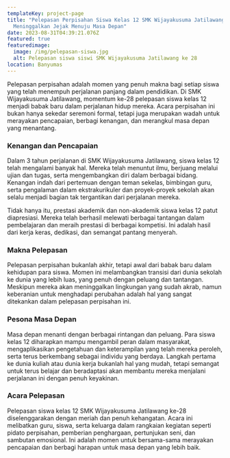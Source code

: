 ```yaml
---
templateKey: project-page
title: "Pelepasan Perpisahan Siswa Kelas 12 SMK Wijayakusuma Jatilawang Ke-28:
  Meninggalkan Jejak Menuju Masa Depan"
date: 2023-08-31T04:39:21.076Z
featured: true
featuredimage:
  image: /img/pelepasan-siswa.jpg
  alt: Pelepasan siswa siswi SMK Wijayakusuma Jatilawang ke 28
location: Banyumas
---
```

Pelepasan perpisahan adalah momen yang penuh makna bagi setiap siswa yang telah menempuh perjalanan panjang dalam pendidikan. Di SMK Wijayakusuma Jatilawang, momentum ke-28 pelepasan siswa kelas 12 menjadi babak baru dalam perjalanan hidup mereka. Acara perpisahan ini bukan hanya sekedar seremoni formal, tetapi juga merupakan wadah untuk merayakan pencapaian, berbagi kenangan, dan merangkul masa depan yang menantang.

### **Kenangan dan Pencapaian**

Dalam 3 tahun perjalanan di SMK Wijayakusuma Jatilawang, siswa kelas 12 telah mengalami banyak hal. Mereka telah menuntut ilmu, berjuang melalui ujian dan tugas, serta mengembangkan diri dalam berbagai bidang. Kenangan indah dari pertemuan dengan teman sekelas, bimbingan guru, serta pengalaman dalam ekstrakurikuler dan proyek-proyek sekolah akan selalu menjadi bagian tak tergantikan dari perjalanan mereka.

Tidak hanya itu, prestasi akademik dan non-akademik siswa kelas 12 patut diapresiasi. Mereka telah berhasil melewati berbagai tantangan dalam pembelajaran dan meraih prestasi di berbagai kompetisi. Ini adalah hasil dari kerja keras, dedikasi, dan semangat pantang menyerah.

### **Makna Pelepasan**

Pelepasan perpisahan bukanlah akhir, tetapi awal dari babak baru dalam kehidupan para siswa. Momen ini melambangkan transisi dari dunia sekolah ke dunia yang lebih luas, yang penuh dengan peluang dan tantangan. Meskipun mereka akan meninggalkan lingkungan yang sudah akrab, namun keberanian untuk menghadapi perubahan adalah hal yang sangat ditekankan dalam pelepasan perpisahan ini.

### **Pesona Masa Depan**

Masa depan menanti dengan berbagai rintangan dan peluang. Para siswa kelas 12 diharapkan mampu mengambil peran dalam masyarakat, mengaplikasikan pengetahuan dan keterampilan yang telah mereka peroleh, serta terus berkembang sebagai individu yang berdaya. Langkah pertama ke dunia kuliah atau dunia kerja bukanlah hal yang mudah, tetapi semangat untuk terus belajar dan beradaptasi akan membantu mereka menjalani perjalanan ini dengan penuh keyakinan.

### **Acara Pelepasan**

Pelepasan siswa kelas 12 SMK Wijayakusuma Jatilawang ke-28 diselenggarakan dengan meriah dan penuh kehangatan. Acara ini melibatkan guru, siswa, serta keluarga dalam rangkaian kegiatan seperti pidato perpisahan, pemberian penghargaan, pertunjukan seni, dan sambutan emosional. Ini adalah momen untuk bersama-sama merayakan pencapaian dan berbagi harapan untuk masa depan yang lebih baik.